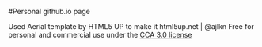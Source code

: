 #Personal github.io page

Used Aerial template by HTML5 UP to make it
html5up.net | @ajlkn
Free for personal and commercial use under the [CCA 3.0 license](html5up.net/license)

